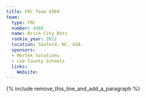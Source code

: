 ```yaml
---
title: FRC Team 4369
team:
  type: FRC
  number: 4369
  name: Brick City Bots
  rookie_year: 2012
  location: Sanford, NC, USA
  sponsors:
  - Mertek Solutions
  - Lee County Schools
  links:
    Website:
---
```


{% include remove_this_line_and_add_a_paragraph %}